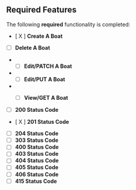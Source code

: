 ## Required Features

The following **required** functionality is completed:

- [ X ] **Create A Boat**
- [  ] **Delete A Boat**
- - [  ] **Edit/PATCH A Boat**
- - [  ] **Edit/PUT A Boat**
- - [  ] **View/GET A Boat**


- [  ] **200 Status Code**
- [ X ] **201 Status Code**
- [  ] **204 Status Code**
- [  ] **303 Status Code**
- [  ] **400 Status Code**
- [  ] **403 Status Code**
- [  ] **404 Status Code**
- [  ] **405 Status Code**
- [  ] **406 Status Code**
- [  ] **415 Status Code**
